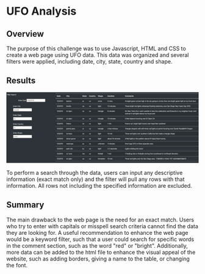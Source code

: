 # UFO Analysis

## Overview
The purpose of this challenge was to use Javascript, HTML and CSS to create a web page using UFO data. This data was organized and several filters were applied, including date, city, state, country and shape. 

## Results

![Filters Example](https://github.com/csedatole/UFOs/blob/main/static/images/filters.png)

To perform a search through the data, users can input any descriptive information (exact match only) and the filter will pull any rows with that information. All rows not including the specified information are excluded.

## Summary

The main drawback to the web page is the need for an exact match. Users who try to enter with capitals or misspell search criteria cannot find the data they are looking for. A useful recommendation to enhance the web page would be a keyword filter, such that a user could search for specific words in the comment section, such as the word "red" or "bright". Additionally, more data can be added to the html file to enhance the visual appeal of the website, such as adding borders, giving a name to the table, or changing the font.
